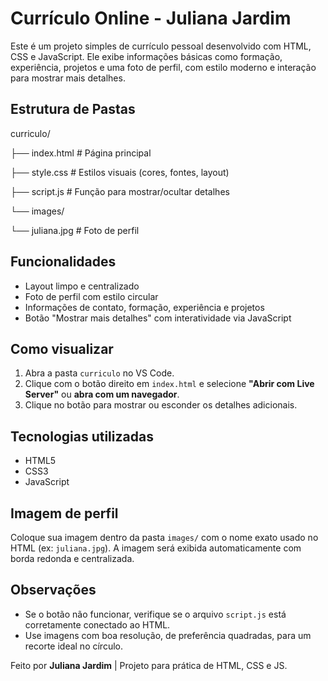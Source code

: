 # Currículo Online - Juliana Jardim

Este é um projeto simples de currículo pessoal desenvolvido com HTML, CSS e JavaScript. 
Ele exibe informações básicas como formação, experiência, projetos e uma foto de perfil, com estilo moderno e interação para mostrar mais detalhes.

## Estrutura de Pastas

curriculo/

├── index.html         # Página principal

├── style.css          # Estilos visuais (cores, fontes, layout)

├── script.js          # Função para mostrar/ocultar detalhes

└── images/

└── juliana.jpg    # Foto de perfil


## Funcionalidades

- Layout limpo e centralizado
- Foto de perfil com estilo circular
- Informações de contato, formação, experiência e projetos
- Botão "Mostrar mais detalhes" com interatividade via JavaScript

## Como visualizar

1. Abra a pasta `curriculo` no VS Code.
2. Clique com o botão direito em `index.html` e selecione **"Abrir com Live Server"** ou **abra com um navegador**.
3. Clique no botão para mostrar ou esconder os detalhes adicionais.

## Tecnologias utilizadas

- HTML5
- CSS3
- JavaScript

## Imagem de perfil

Coloque sua imagem dentro da pasta `images/` com o nome exato usado no HTML (ex: `juliana.jpg`). A imagem será exibida automaticamente com borda redonda e centralizada.

## Observações

- Se o botão não funcionar, verifique se o arquivo `script.js` está corretamente conectado ao HTML.
- Use imagens com boa resolução, de preferência quadradas, para um recorte ideal no círculo.

Feito por **Juliana Jardim** | Projeto para prática de HTML, CSS e JS.
